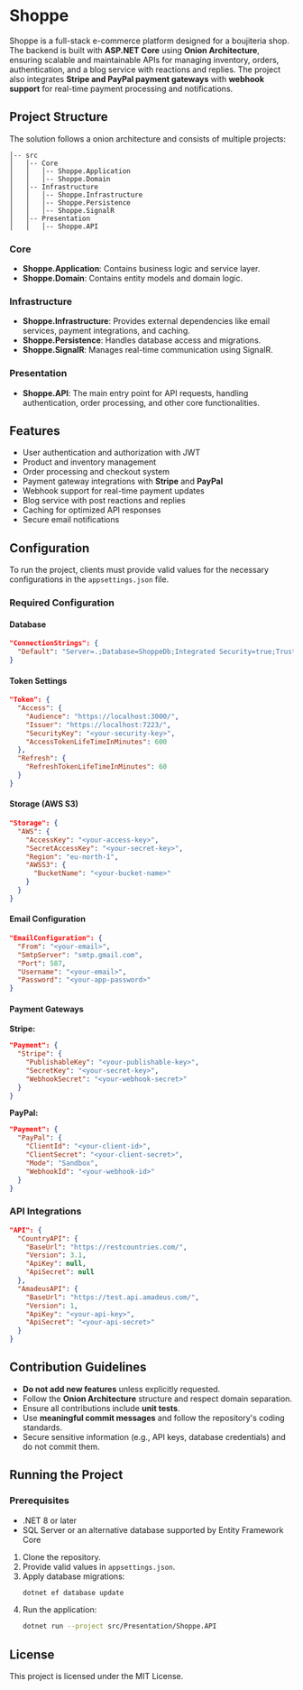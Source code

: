 # Shoppe

Shoppe is a full-stack e-commerce platform designed for a boujiteria shop. The backend is built with **ASP.NET Core** using **Onion Architecture**, ensuring scalable and maintainable APIs for managing inventory, orders, authentication, and a blog service with reactions and replies. The project also integrates **Stripe and PayPal payment gateways** with **webhook support** for real-time payment processing and notifications.

## Project Structure

The solution follows a onion architecture and consists of multiple projects:

```
│-- src
│   │-- Core
│   │   │-- Shoppe.Application
│   │   │-- Shoppe.Domain
│   │-- Infrastructure
│   │   │-- Shoppe.Infrastructure
│   │   │-- Shoppe.Persistence
│   │   │-- Shoppe.SignalR
│   │-- Presentation
│   │   │-- Shoppe.API
```

### Core
- **Shoppe.Application**: Contains business logic and service layer.
- **Shoppe.Domain**: Contains entity models and domain logic.

### Infrastructure
- **Shoppe.Infrastructure**: Provides external dependencies like email services, payment integrations, and caching.
- **Shoppe.Persistence**: Handles database access and migrations.
- **Shoppe.SignalR**: Manages real-time communication using SignalR.

### Presentation
- **Shoppe.API**: The main entry point for API requests, handling authentication, order processing, and other core functionalities.

## Features

- User authentication and authorization with JWT
- Product and inventory management
- Order processing and checkout system
- Payment gateway integrations with **Stripe** and **PayPal**
- Webhook support for real-time payment updates
- Blog service with post reactions and replies
- Caching for optimized API responses
- Secure email notifications

## Configuration

To run the project, clients must provide valid values for the necessary configurations in the `appsettings.json` file.

### Required Configuration

#### Database
```json
"ConnectionStrings": {
  "Default": "Server=.;Database=ShoppeDb;Integrated Security=true;TrustServerCertificate=true;"
}
```

#### Token Settings
```json
"Token": {
  "Access": {
    "Audience": "https://localhost:3000/",
    "Issuer": "https://localhost:7223/",
    "SecurityKey": "<your-security-key>",
    "AccessTokenLifeTimeInMinutes": 600
  },
  "Refresh": {
    "RefreshTokenLifeTimeInMinutes": 60
  }
}
```

#### Storage (AWS S3)
```json
"Storage": {
  "AWS": {
    "AccessKey": "<your-access-key>",
    "SecretAccessKey": "<your-secret-key>",
    "Region": "eu-north-1",
    "AWSS3": {
      "BucketName": "<your-bucket-name>"
    }
  }
}
```

#### Email Configuration
```json
"EmailConfiguration": {
  "From": "<your-email>",
  "SmtpServer": "smtp.gmail.com",
  "Port": 587,
  "Username": "<your-email>",
  "Password": "<your-app-password>"
}
```

#### Payment Gateways

**Stripe:**
```json
"Payment": {
  "Stripe": {
    "PublishableKey": "<your-publishable-key>",
    "SecretKey": "<your-secret-key>",
    "WebhookSecret": "<your-webhook-secret>"
  }
}
```

**PayPal:**
```json
"Payment": {
  "PayPal": {
    "ClientId": "<your-client-id>",
    "ClientSecret": "<your-client-secret>",
    "Mode": "Sandbox",
    "WebhookId": "<your-webhook-id>"
  }
}
```

### API Integrations
```json
"API": {
  "CountryAPI": {
    "BaseUrl": "https://restcountries.com/",
    "Version": 3.1,
    "ApiKey": null,
    "ApiSecret": null
  },
  "AmadeusAPI": {
    "BaseUrl": "https://test.api.amadeus.com/",
    "Version": 1,
    "ApiKey": "<your-api-key>",
    "ApiSecret": "<your-api-secret>"
  }
}
```

## Contribution Guidelines

- **Do not add new features** unless explicitly requested.
- Follow the **Onion Architecture** structure and respect domain separation.
- Ensure all contributions include **unit tests**.
- Use **meaningful commit messages** and follow the repository's coding standards.
- Secure sensitive information (e.g., API keys, database credentials) and do not commit them.

## Running the Project

### Prerequisites
- .NET 8 or later
- SQL Server or an alternative database supported by Entity Framework Core

1. Clone the repository.
2. Provide valid values in `appsettings.json`.
3. Apply database migrations:
   ```sh
   dotnet ef database update
   ```
4. Run the application:
   ```sh
   dotnet run --project src/Presentation/Shoppe.API
   ```

## License
This project is licensed under the MIT License.
